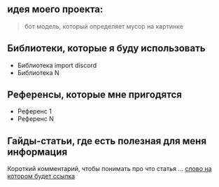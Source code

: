## идея моего проекта:
>  бот модель, который определяет мусор на картинке

## Библиотеки, которые я буду использовать
- Библиотека import discord
- Библиотека N

## Референсы, которые мне пригодятся
- Референс 1
- Референс N

## Гайды-статьи, где есть полезная для меня информация
Короткий комментарий, чтобы понимать про что статья ... [слово на котором будет ссылка](https://platform.kodland.org/ru/courses/)
